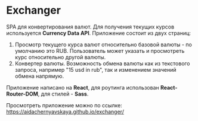# Exchanger

SPA для конвертирования валют. Для получения текущих курсов используется **Currency Data API**. Приложение состоит из двух страниц:
1. Просмотр текущего курса валют относительно базовой валюты - по умолчанию это RUB. Пользователь может указать и просмотреть курс относительно другой валюты.
2. Конвертер валюты. Возможность обмена валюты как из текстового запроса, например "15 usd in rub", так и изменением значений обмена напрямую.

Приложение написано на **React**, для роутинга использован **React-Router-DOM**, для стилей - **Sass**.

Просмотреть приложение можно по ссылке: https://aidachernyavskaya.github.io/exchanger/
